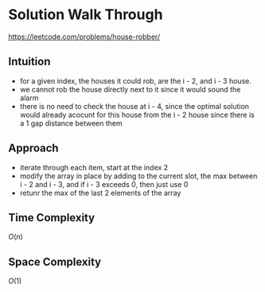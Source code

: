 # Solution Walk Through
https://leetcode.com/problems/house-robber/

## Intuition
- for a given index, the houses it could rob, are the i - 2, and i - 3 house.
- we cannot rob the house directly next to it since it would sound the alarm
- there is no need to check the house at i - 4, since the optimal solution would already acocunt for this house from the i - 2 house since there is a 1 gap distance between them

## Approach
- iterate through each item, start at the index 2
- modify the array in place by adding to the current slot, the max between i - 2 and i - 3, and if i - 3 exceeds 0, then just use 0
- retunr the max of the last 2 elements of the array

## Time Complexity
$O(n)$

## Space Complexity
$O(1)$



